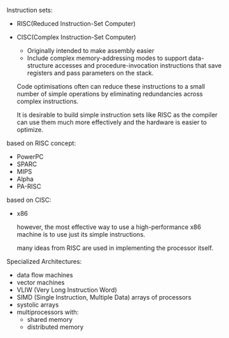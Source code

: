 Instruction sets:
- RISC(Reduced Instruction-Set Computer)
- CISC(Complex Instruction-Set Computer)
	- Originally intended to make assembly easier
	- Include complex memory-addressing modes to support data-structure accesses and procedure-invocation instructions that save registers and pass parameters on the stack.
	
	Code optimisations often can reduce these instructions to a small number of simple operations by eliminating redundancies across complex instructions.
	
	It is desirable to build simple instruction sets like RISC as the compiler can use them much more effectively and the hardware is easier to optimize.

based on RISC concept:
- PowerPC
- SPARC
- MIPS
- Alpha
- PA-RISC

based on CISC:
- x86

	however, the most effective way to use a high-performance x86 machine is to use just its simple instructions.

	many ideas from RISC are used in implementing the processor itself.


Specialized Architectures:
- data flow machines
- vector machines
- VLIW (Very Long Instruction Word)
- SIMD (Single Instruction, Multiple Data) arrays of processors
- systolic arrays
- multiprocessors with:
	- shared memory
	- distributed memory